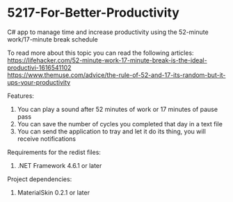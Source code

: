 # 5217-For-Better-Productivity
C# app to manage time and increase productivity using the 52-minute work/17-minute break schedule

To read more about this topic you can read the following articles:
<br> https://lifehacker.com/52-minute-work-17-minute-break-is-the-ideal-productivi-1616541102
<br> https://www.themuse.com/advice/the-rule-of-52-and-17-its-random-but-it-ups-your-productivity

Features:
1. You can play a sound after 52 minutes of work or 17 minutes of pause pass
2. You can save the number of cycles you completed that day in a text file
3. You can send the application to tray and let it do its thing, you will receive notifications


Requirements for the redist files:
1. .NET Framework 4.6.1 or later


Project dependencies:
1. MaterialSkin 0.2.1 or later
